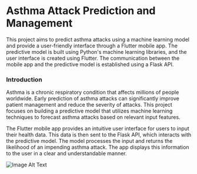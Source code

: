 # Asthma Attack Prediction and Management
This project aims to predict asthma attacks using a machine learning model and provide a user-friendly interface through a Flutter mobile app. The predictive 
model is built using Python's machine learning libraries, and the user interface is created using Flutter. The communication between the mobile app and the
predictive model is established using a Flask API.

### Introduction
Asthma is a chronic respiratory condition that affects millions of people worldwide. Early prediction of asthma attacks can significantly improve patient management and reduce the severity of attacks. This project focuses on building a predictive model that utilizes machine learning techniques to forecast asthma attacks based on relevant input features.

The Flutter mobile app provides an intuitive user interface for users to input their health data. This data is then sent to the Flask API, which interacts with the predictive model. The model processes the input and returns the likelihood of an impending asthma attack. The app displays this information to the user in a clear and understandable manner.

![Image Alt Text](image_url_here)

